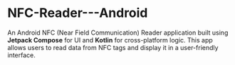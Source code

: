 # NFC-Reader---Android
An Android NFC (Near Field Communication) Reader application built using **Jetpack Compose** for UI and **Kotlin** for cross-platform logic. This app allows users to read data from NFC tags and display it in a user-friendly interface.
